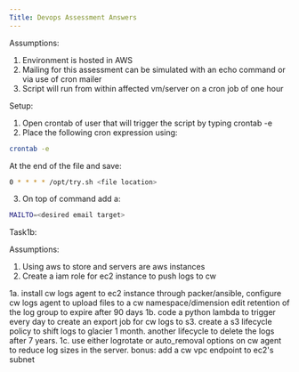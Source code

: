```yaml
---
Title: Devops Assessment Answers
--- 
```


Assumptions: 
1. Environment is hosted in AWS 
2. Mailing for this assessment can be simulated with an echo command or via use of cron mailer
3. Script will run from within affected vm/server on a cron job of one hour

Setup: 
1. Open crontab of user that will trigger the script by typing crontab -e
2. Place the following cron expression using: 
```bash
crontab -e
```
At the end of the file and save:
```bash
0 * * * * /opt/try.sh <file location>
```
3. On top of command add a:
```bash
MAILTO=<desired email target>
```

Task1b:

Assumptions: 
1. Using aws to store and servers are aws instances
2. Create a iam role for ec2 instance to push  logs to cw 

1a. install cw logs agent to ec2 instance through packer/ansible, configure cw logs agent to upload files to a cw namespace/dimension edit retention of the log group to expire after 90 days
1b. code a python lambda to trigger every day to create an export job for cw logs to s3. create a s3 lifecycle policy to shift logs to glacier 1 month. another lifecycle to delete the logs after 7 years. 
1c. use either logrotate or auto_removal options on cw agent to reduce log sizes in the server.
bonus: add a cw vpc endpoint to ec2's subnet